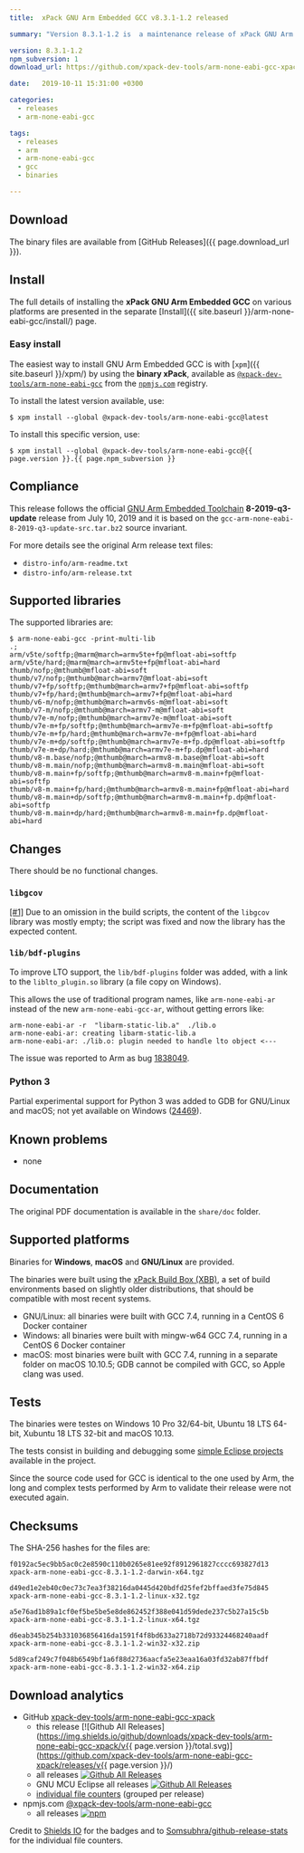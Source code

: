 ```yaml
---
title:  xPack GNU Arm Embedded GCC v8.3.1-1.2 released

summary: "Version 8.3.1-1.2 is  a maintenance release of xPack GNU Arm Embedded GCC to fix the **libgcov** build bug."

version: 8.3.1-1.2
npm_subversion: 1
download_url: https://github.com/xpack-dev-tools/arm-none-eabi-gcc-xpack/releases/v8.3.1-1.2/

date:   2019-10-11 15:31:00 +0300

categories:
  - releases
  - arm-none-eabi-gcc

tags:
  - releases
  - arm
  - arm-none-eabi-gcc
  - gcc
  - binaries

---
```


## Download

The binary files are available from [GitHub Releases]({{ page.download_url }}).

## Install

The full details of installing the **xPack GNU Arm Embedded GCC** on
various platforms are presented in the separate
[Install]({{ site.baseurl }}/arm-none-eabi-gcc/install/) page.

### Easy install

The easiest way to install GNU Arm Embedded GCC is with
[`xpm`]({{ site.baseurl }}/xpm/)
by using the **binary xPack**, available as
[`@xpack-dev-tools/arm-none-eabi-gcc`](https://www.npmjs.com/package/@xpack-dev-tools/arm-none-eabi-gcc)
from the [`npmjs.com`](https://www.npmjs.com) registry.

To install the latest version available, use:

```console
$ xpm install --global @xpack-dev-tools/arm-none-eabi-gcc@latest
```

To install this specific version, use:

```console
$ xpm install --global @xpack-dev-tools/arm-none-eabi-gcc@{{ page.version }}.{{ page.npm_subversion }}
```

## Compliance

This release follows the official
[GNU Arm Embedded Toolchain](https://developer.arm.com/open-source/gnu-toolchain/gnu-rm)
**8-2019-q3-update** release from July 10, 2019 and it is based on the
`gcc-arm-none-eabi-8-2019-q3-update-src.tar.bz2` source invariant.

For more details see the original Arm release text files:

- `distro-info/arm-readme.txt`
- `distro-info/arm-release.txt`

## Supported libraries

The supported libraries are:

```console
$ arm-none-eabi-gcc -print-multi-lib
.;
arm/v5te/softfp;@marm@march=armv5te+fp@mfloat-abi=softfp
arm/v5te/hard;@marm@march=armv5te+fp@mfloat-abi=hard
thumb/nofp;@mthumb@mfloat-abi=soft
thumb/v7/nofp;@mthumb@march=armv7@mfloat-abi=soft
thumb/v7+fp/softfp;@mthumb@march=armv7+fp@mfloat-abi=softfp
thumb/v7+fp/hard;@mthumb@march=armv7+fp@mfloat-abi=hard
thumb/v6-m/nofp;@mthumb@march=armv6s-m@mfloat-abi=soft
thumb/v7-m/nofp;@mthumb@march=armv7-m@mfloat-abi=soft
thumb/v7e-m/nofp;@mthumb@march=armv7e-m@mfloat-abi=soft
thumb/v7e-m+fp/softfp;@mthumb@march=armv7e-m+fp@mfloat-abi=softfp
thumb/v7e-m+fp/hard;@mthumb@march=armv7e-m+fp@mfloat-abi=hard
thumb/v7e-m+dp/softfp;@mthumb@march=armv7e-m+fp.dp@mfloat-abi=softfp
thumb/v7e-m+dp/hard;@mthumb@march=armv7e-m+fp.dp@mfloat-abi=hard
thumb/v8-m.base/nofp;@mthumb@march=armv8-m.base@mfloat-abi=soft
thumb/v8-m.main/nofp;@mthumb@march=armv8-m.main@mfloat-abi=soft
thumb/v8-m.main+fp/softfp;@mthumb@march=armv8-m.main+fp@mfloat-abi=softfp
thumb/v8-m.main+fp/hard;@mthumb@march=armv8-m.main+fp@mfloat-abi=hard
thumb/v8-m.main+dp/softfp;@mthumb@march=armv8-m.main+fp.dp@mfloat-abi=softfp
thumb/v8-m.main+dp/hard;@mthumb@march=armv8-m.main+fp.dp@mfloat-abi=hard
```

## Changes

There should be no functional changes.

### `libgcov`

[[#1]](https://github.com/xpack-dev-tools/arm-none-eabi-gcc-xpack/issues/1)
Due to an omission in the build scripts, the content of the `libgcov`
library was mostly empty; the script was fixed and now the library has the
expected content.

### `lib/bdf-plugins`

To improve LTO support, the `lib/bdf-plugins` folder was added, with
a link to the `liblto_plugin.so` library (a file copy on Windows).

This allows the use of traditional program names, like `arm-none-eabi-ar`
instead of the new `arm-none-eabi-gcc-ar`, without getting errors like:

```
arm-none-eabi-ar -r  "libarm-static-lib.a"  ./lib.o
arm-none-eabi-ar: creating libarm-static-lib.a
arm-none-eabi-ar: ./lib.o: plugin needed to handle lto object <---
```

The issue was reported to Arm as bug [1838049](https://bugs.launchpad.net/gcc-arm-embedded/+bug/1838049).

### Python 3

Partial experimental support for Python 3 was added to GDB for GNU/Linux
and macOS; not yet available on Windows
([24469](https://sourceware.org/bugzilla/show_bug.cgi?id=24469)).

## Known problems

- none

## Documentation

The original PDF documentation is available in the `share/doc` folder.

## Supported platforms

Binaries for **Windows**, **macOS** and **GNU/Linux** are provided.

The binaries were built using the
[xPack Build Box (XBB)](https://github.com/xpack/xpack-build-box), a set
of build environments based on slightly older distributions, that should be
compatible with most recent systems.

- GNU/Linux: all binaries were built with GCC 7.4, running in a CentOS 6
  Docker container
- Windows: all binaries were built with mingw-w64 GCC 7.4, running in a
  CentOS 6 Docker container
- macOS: most binaries were built with GCC 7.4, running in a separate
  folder on macOS 10.10.5; GDB cannot be compiled with GCC, so Apple
  clang was used.

## Tests

The binaries were testes on Windows 10 Pro 32/64-bit, Ubuntu 18 LTS 64-bit,
Xubuntu 18 LTS 32-bit and macOS 10.13.

The tests consist in building and debugging some
[simple Eclipse projects](https://github.com/xpack-dev-tools/arm-none-eabi-gcc-xpack/tree/xpack/tests/eclipse)
available in the project.

Since the source code used for GCC is identical to the one used by Arm, the
long and complex tests performed by Arm to validate their release were not
executed again.

## Checksums

The SHA-256 hashes for the files are:

```
f0192ac5ec9bb5ac0c2e8590c110b0265e81ee92f8912961827cccc693827d13
xpack-arm-none-eabi-gcc-8.3.1-1.2-darwin-x64.tgz

d49ed1e2eb40c0ec73c7ea3f38216da0445d420bdfd25fef2bffaed3fe75d845
xpack-arm-none-eabi-gcc-8.3.1-1.2-linux-x32.tgz

a5e76ad1b89a1cf0ef5be5be5e8de862452f388e041d59dede237c5b27a15c5b
xpack-arm-none-eabi-gcc-8.3.1-1.2-linux-x64.tgz

d6eab345b254b331036856416da1591f4f8bd633a2718b72d93324468240aadf
xpack-arm-none-eabi-gcc-8.3.1-1.2-win32-x32.zip

5d89caf249c7f048b6549bf1a6f88d2736aacfa5e23eaa16a03fd32ab87ffbdf
xpack-arm-none-eabi-gcc-8.3.1-1.2-win32-x64.zip
```

## Download analytics

- GitHub [xpack-dev-tools/arm-none-eabi-gcc-xpack](https://github.com/xpack-dev-tools/arm-none-eabi-gcc-xpack/)
  * this release [![Github All Releases](https://img.shields.io/github/downloads/xpack-dev-tools/arm-none-eabi-gcc-xpack/v{{ page.version }}/total.svg)](https://github.com/xpack-dev-tools/arm-none-eabi-gcc-xpack/releases/v{{ page.version }}/)
  - all releases [![Github All Releases](https://img.shields.io/github/downloads/xpack-dev-tools/arm-none-eabi-gcc-xpack/total.svg)](https://github.com/xpack-dev-tools/arm-none-eabi-gcc-xpack/releases/)
  - GNU MCU Eclipse all releases [![Github All Releases](https://img.shields.io/github/downloads/gnu-mcu-eclipse/arm-none-eabi-gcc/total.svg)](https://github.com/gnu-mcu-eclipse/arm-none-eabi-gcc/releases/)
  - [individual file counters](https://www.somsubhra.com/github-release-stats/?username=xpack-dev-tools&repository=arm-none-eabi-gcc-xpack) (grouped per release)
- npmjs.com [@xpack-dev-tools/arm-none-eabi-gcc](https://www.npmjs.com/package/@xpack-dev-tools/arm-none-eabi-gcc)
  - all releases [![npm](https://img.shields.io/npm/dt/@xpack-dev-tools/arm-none-eabi-gcc.svg)](https://www.npmjs.com/package/@xpack-dev-tools/arm-none-eabi-gcc/)

Credit to [Shields IO](https://shields.io) for the badges and to
[Somsubhra/github-release-stats](https://github.com/Somsubhra/github-release-stats)
for the individual file counters.
